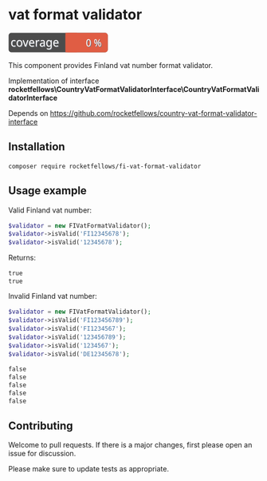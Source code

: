 # <Country> vat format validator

![Code Coverage Badge](./badge.svg)

This component provides Finland vat number format validator.

Implementation of interface **rocketfellows\CountryVatFormatValidatorInterface\CountryVatFormatValidatorInterface**

Depends on https://github.com/rocketfellows/country-vat-format-validator-interface

## Installation

```shell
composer require rocketfellows/fi-vat-format-validator
```

## Usage example

Valid Finland vat number:

```php
$validator = new FIVatFormatValidator();
$validator->isValid('FI12345678');
$validator->isValid('12345678');
```

Returns:

```shell
true
true
```

Invalid Finland vat number:

```php
$validator = new FIVatFormatValidator();
$validator->isValid('FI123456789');
$validator->isValid('FI1234567');
$validator->isValid('123456789');
$validator->isValid('1234567');
$validator->isValid('DE12345678');
```

```shell
false
false
false
false
false
```

## Contributing

Welcome to pull requests. If there is a major changes, first please open an issue for discussion.

Please make sure to update tests as appropriate.

